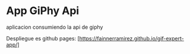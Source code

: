 # App GiPhy Api

aplicacion consumiendo la api de giphy

Despliegue es github pages: [https://fainnerramirez.github.io/gif-expert-app/]
